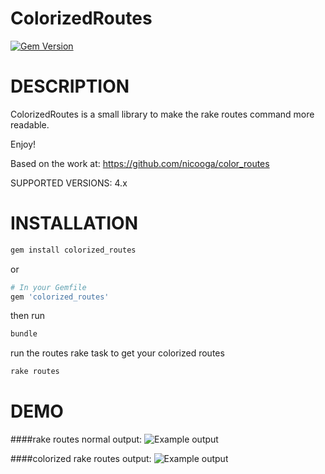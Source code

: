 ColorizedRoutes
===========
[![Gem Version](https://badge.fury.io/rb/colorized_routes.svg)](http://badge.fury.io/rb/colorized_routes)
# DESCRIPTION

ColorizedRoutes is a small library to make the rake routes command more readable.

Enjoy!

Based on the work at: https://github.com/nicooga/color_routes

SUPPORTED VERSIONS: 4.x

# INSTALLATION
```bash
gem install colorized_routes
```
or
```ruby
# In your Gemfile
gem 'colorized_routes'
```
then run
```bash
bundle
```

run the routes rake task to get your colorized routes
```bash
rake routes
```

# DEMO

####rake routes normal output:
<img src="https://imgur.com/BeKHDbB.png" title="Example output" alt="Example output" />

####colorized rake routes output:
<img src="https://imgur.com/xlpTPtB.png" title="Example output" alt="Example output" />
